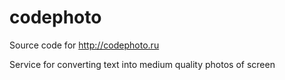 # codephoto

Source code for <http://codephoto.ru>

Service for converting text into medium quality photos of screen
